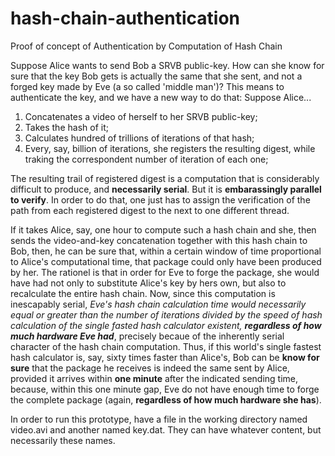 # hash-chain-authentication
Proof of concept of Authentication by Computation of Hash Chain

Suppose Alice wants to send Bob a SRVB public-key. How can she know for sure that the key Bob gets is actually the same that she sent, and not a forged key made by Eve (a so called 'middle man')? This means to authenticate the key, and we have a new way to do that: Suppose Alice...

1. Concatenates a video of herself to her SRVB public-key;
2. Takes the hash of it;
3. Calculates hundred of trillions of iterations of that hash;
4. Every, say, billion of iterations, she registers the resulting digest, while traking the correspondent number of iteration of each one;

The resulting trail of registered digest is a computation that is considerably difficult to produce, and **necessarily serial**. But it is **embarassingly parallel to verify**. In order to do that, one just has to assign the verification of the path from each registered digest to the next to one different thread.

If it takes Alice, say, one hour to compute such a hash chain and she, then sends the video-and-key concatenation together with this hash chain to Bob, then, he can be sure that, within a certain window of time proportional to Alice's computational time, that package could only have been produced by her. The rationel is that in order for Eve to forge the package, she would have had not only to substitute Alice's key by hers own, but also to recalculate the entire hash chain. Now, since this computation is inescapably serial, *Eve's hash chain calculation time would necessarily equal or greater than the number of iterations divided by the speed of hash calculation of the single fasted hash calculator existent, **regardless of how much hardware Eve had***, precisely becaue of the inherently serial character of the hash chain computation. Thus, if this world's single fastest hash calculator is, say, sixty times faster than Alice's, Bob can be **know for sure** that the package he receives is indeed the same sent by Alice, provided it arrives within **one minute** after the indicated sending time, because, within this one minute gap, Eve do not have enough time to forge the complete package (again, **regardless of how much hardware she has**).

In order to run this prototype, have a file in the working directory named video.avi and another named key.dat. They can have whatever content, but necessarily these names.
